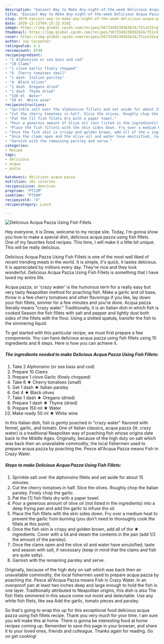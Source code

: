 ```yaml
---
description: "Easiest Way to Make Any-night-of-the-week Delicious Acqua Pazza Using Fish Fillets"
title: "Easiest Way to Make Any-night-of-the-week Delicious Acqua Pazza Using Fish Fillets"
slug: 4878-easiest-way-to-make-any-night-of-the-week-delicious-acqua-pazza-using-fish-fillets
date: 2020-12-22T04:15:23.919Z
image: https://img-global.cpcdn.com/recipes/5673349230362624/751x532cq70/delicious-acqua-pazza-using-fish-fillets-recipe-main-photo.jpg
thumbnail: https://img-global.cpcdn.com/recipes/5673349230362624/751x532cq70/delicious-acqua-pazza-using-fish-fillets-recipe-main-photo.jpg
cover: https://img-global.cpcdn.com/recipes/5673349230362624/751x532cq70/delicious-acqua-pazza-using-fish-fillets-recipe-main-photo.jpg
author: Jay Carpenter
ratingvalue: 4.1
reviewcount: 8740
recipeingredient:
- "2 Alphonsino or sea bass and cod"
- "10 Clams"
- "1 clove Garlic finely chopped"
- "6  Cherry tomatoes small"
- "1 dash  Italian parsley"
- "4  Black olives"
- "1 dash  Oregano dried"
- "1 dash  Thyme dried"
- "150 ml  Water"
- "50 ml  White wine"
recipeinstructions:
- "Sprinkle salt over the alphonsino fillets and set aside for about 15 minutes."
- "Cut the cherry tomatoes in half. Slice the olives. Roughly chop the Italian parsley. Finely chop the garlic."
- "Pat the [1] fish filets dry with a paper towel."
- "Pour a generous amount of olive oil (not listed in the ingredients) into a deep frying pan and add the garlic to infuse the oil."
- "Place the fish fillets with the skin sides down. Fry over a medium heat to prevent the garlic from burning (you don&#39;t need to thoroughly cook the fillets at this point)."
- "Once the fish skin is crispy and golden brown, add all of the ★ ingredients. Cover with a lid and steam the contents in the pan (add 1/2 the amount of the parsley)."
- "Once the clams open and the olive oil and water have emulsified, taste and season with salt, if necessary (keep in mind that the clams and fish are quite salty)."
- "Garnish with the remaining parsley and serve."
categories:
- Recipe
tags:
- delicious
- acqua
- pazza

katakunci: delicious acqua pazza 
nutrition: 161 calories
recipecuisine: American
preptime: "PT12M"
cooktime: "PT58M"
recipeyield: "4"
recipecategory: Lunch

---
```



![Delicious Acqua Pazza Using Fish Fillets](https://img-global.cpcdn.com/recipes/5673349230362624/751x532cq70/delicious-acqua-pazza-using-fish-fillets-recipe-main-photo.jpg)

Hey everyone, it is Drew, welcome to my recipe site. Today, I'm gonna show you how to make a special dish, delicious acqua pazza using fish fillets. One of my favorites food recipes. This time, I will make it a little bit unique. This will be really delicious.

Delicious Acqua Pazza Using Fish Fillets is one of the most well liked of recent trending meals in the world. It is simple, it's quick, it tastes delicious. It is appreciated by millions every day. They're nice and they look wonderful. Delicious Acqua Pazza Using Fish Fillets is something that I have loved my entire life.

Acqua pazza, or &#39;crazy water&#39; is the humorous term for a really easy but very tasty Neapolitan method for poaching fish. Make a garlic and oil base, throw in a few cherry tomatoes and other flavorings if you like, lay down your fish fillets, simmer for a few minutes and you&#39;re done. Acqua pazza literally means &#34;crazy water.&#34; Traditionally, it is an Italian dish in which fish is cooked Season the fish fillets with salt and pepper and lightly dust both sides of the fillets with the flour. Using a slotted spatula, transfer the fish to the simmering liquid.


To get started with this particular recipe, we must first prepare a few components. You can have delicious acqua pazza using fish fillets using 10 ingredients and 8 steps. Here is how you can achieve it.

<!--inarticleads1-->

##### The ingredients needed to make Delicious Acqua Pazza Using Fish Fillets:

1. Take 2 Alphonsino (or sea bass and cod)
1. Prepare 10 Clams
1. Prepare 1 clove Garlic (finely chopped)
1. Take 6 ★ Cherry tomatoes (small)
1. Get 1 dash ★ Italian parsley
1. Get 4 ★ Black olives
1. Take 1 dash ★ Oregano (dried)
1. Prepare 1 dash ★ Thyme (dried)
1. Prepare 150 ml ★ Water
1. Make ready 50 ml ★ White wine


In this Italian dish, fish is gently poached in &#34;crazy water&#34; flavored with fennel, garlic, and tomato. One of Italian classics, acqua pazza (lit. crazy water) is a traditional Neapolitan way of poaching fish whose origins date back to the Middle Ages. Originally, because of the high duty on salt which was back then an unavailable commodity, the local fishermen used to prepare acqua pazza by poaching the. Pesce all&#39;Acqua Pazza means Fish in Crazy Water. 

<!--inarticleads2-->

##### Steps to make Delicious Acqua Pazza Using Fish Fillets:

1. Sprinkle salt over the alphonsino fillets and set aside for about 15 minutes.
1. Cut the cherry tomatoes in half. Slice the olives. Roughly chop the Italian parsley. Finely chop the garlic.
1. Pat the [1] fish filets dry with a paper towel.
1. Pour a generous amount of olive oil (not listed in the ingredients) into a deep frying pan and add the garlic to infuse the oil.
1. Place the fish fillets with the skin sides down. Fry over a medium heat to prevent the garlic from burning (you don&#39;t need to thoroughly cook the fillets at this point).
1. Once the fish skin is crispy and golden brown, add all of the ★ ingredients. Cover with a lid and steam the contents in the pan (add 1/2 the amount of the parsley).
1. Once the clams open and the olive oil and water have emulsified, taste and season with salt, if necessary (keep in mind that the clams and fish are quite salty).
1. Garnish with the remaining parsley and serve.


Originally, because of the high duty on salt which was back then an unavailable commodity, the local fishermen used to prepare acqua pazza by poaching the. Pesce all&#39;Acqua Pazza means Fish in Crazy Water. In an ovenproof pan at least two inches deep and large enough to hold the fish in one layer. Traditionally attributed to Neapolitan origins, this dish is also The fish filets simmered in this sauce come out moist and delectable. Use any white fish filets, like sea Add the garlic, tomato pieces and parsley. 

So that's going to wrap this up for this exceptional food delicious acqua pazza using fish fillets recipe. Thank you very much for your time. I am sure you will make this at home. There is gonna be interesting food at home recipes coming up. Remember to save this page in your browser, and share it to your loved ones, friends and colleague. Thanks again for reading. Go on get cooking!
